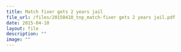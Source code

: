 ```yaml
---
title: Match fixer gets 2 years jail
file_url: /files/20150410_tnp_match-fixer gets 2 years jail.pdf
date: 2015-04-10
layout: file
description: ""
image: ""
---
```


